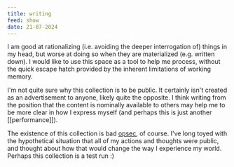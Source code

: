 ```yaml
---
title: writing
feed: show
date: 21-07-2024
---
```

I am good at rationalizing (i.e. avoiding the deeper interrogation of) things in my head, but worse at doing so when they are materialized (e.g. written down). I would like to use this space as a tool to help me process, without the quick escape hatch provided by the inherent limitations of working memory.

I'm not quite sure why this collection is to be public. It certainly isn't created as an advertisement to anyone, likely quite the opposite. I think writing from the position that the content is nominally available to others may help me to be more clear in how I express myself (and perhaps this is just another [[performance]]).

The existence of this collection is bad [opsec](https://en.wikipedia.org/wiki/Operations_security), of course. I've long toyed with the hypothetical situation that all of my actions and thoughts were public, and thought about how that would change the way I experience my world. Perhaps this collection is a test run :)
